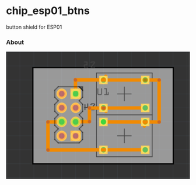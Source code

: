 # chip_esp01_btns
button shield for ESP01
### About
![alt text](https://github.com/JerryCFox/chip_esp01_btns/raw/master/pcbview.png)

